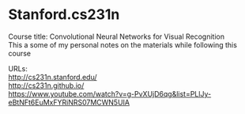 # Stanford.cs231n

Course title: Convolutional Neural Networks for Visual Recognition   
This a some of my personal notes on the materials while following this course
   
      
URLs:   
http://cs231n.stanford.edu/   
http://cs231n.github.io/   
https://www.youtube.com/watch?v=g-PvXUjD6qg&list=PLlJy-eBtNFt6EuMxFYRiNRS07MCWN5UIA  
